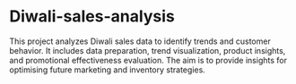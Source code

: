 # Diwali-sales-analysis
This project analyzes Diwali sales data to identify trends and customer behavior. It includes data preparation, trend visualization, product insights, and promotional effectiveness evaluation. The aim is to provide insights for optimising future marketing and inventory strategies.

